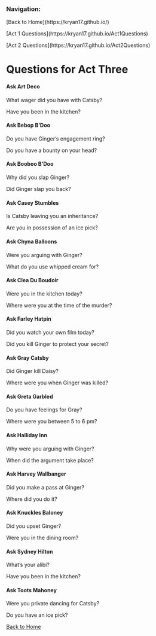 <h3> Navigation: </h3> 

<p> [Back to Home](https://kryan17.github.io/)</p>
<p>[Act 1 Questions](https://kryan17.github.io/Act1Questions)</p>
<p> [Act 2 Questions](https://kryan17.github.io/Act2Questions) </p>

<h1> Questions for Act Three </h1>

<h4>Ask Art Deco</h4>
<p>What wager did you have with Catsby?</p>
<p>Have you been in the kitchen?</p>

<h4>Ask Bebop B’Doo</h4>
<p>Do you have Ginger’s engagement ring?</p>
<p>Do you have a bounty on your head?</p>

<h4>Ask Booboo B’Doo</h4>
<p>Why did you slap Ginger?</p>
<p>Did Ginger slap you back?</p>

<h4>Ask Casey Stumbles</h4>
<p>Is Catsby leaving you an inheritance?</p>
<p>Are you in possession of an ice pick?</p>

<h4>Ask Chyna Balloons</h4>
<p>Were you arguing with Ginger?</p>
<p>What do you use whipped cream for?</p>

<h4>Ask Clea Du Boudoir</h4>
<p>Were you in the kitchen today?</p>
<p>Where were you at the time of the murder?</p>

<h4>Ask Farley Hatpin</h4>
<p>Did you watch your own film today?</p>
<p>Did you kill Ginger to protect your secret?</p>

<h4>Ask Gray Catsby</h4>
<p>Did Ginger kill Daisy?</p>
<p>Where were you when Ginger was killed?</p>

<h4>Ask Greta Garbled</h4>
<p>Do you have feelings for Gray?</p>
<p>Where were you between 5 to 6 pm?</p>

<h4>Ask Halliday Inn</h4>
<p>Why were you arguing with Ginger?</p>
<p>When did the argument take place?</p>

<h4>Ask Harvey Wallbanger</h4>
<p>Did you make a pass at Ginger?</p>
<p>Where did you do it?</p>

<h4>Ask Knuckles Baloney</h4>
<p>Did you upset Ginger?</p>
<p>Were you in the dining room?</p>

<h4>Ask Sydney Hilton</h4>
<p>What’s your alibi?</p>
<p>Have you been in the kitchen?</p>

<h4>Ask Toots Mahoney</h4>
<p>Were you private dancing for Catsby?</p>
<p>Do you have an ice pick?</p>

[Back to Home](https://kryan17.github.io/)
